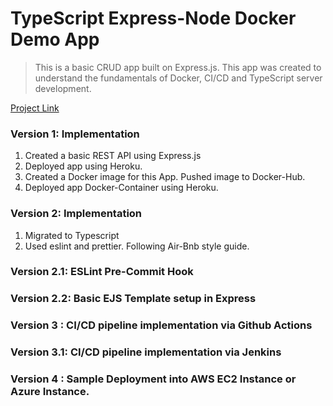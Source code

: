 # TypeScript Express-Node Docker Demo App

> This is a basic CRUD app built on Express.js. This app was created to understand the fundamentals of Docker, CI/CD and TypeScript server development.

[Project Link](https://github.com/MyCloudle/DevOps-Days/tree/main/Project%20Ideas/Docker-Node-Demo)

### Version 1: Implementation

1. Created a basic REST API using Express.js
2. Deployed app using Heroku.
3. Created a Docker image for this App. Pushed image to Docker-Hub.
4. Deployed app Docker-Container using Heroku.

### Version 2: Implementation

1. Migrated to Typescript
2. Used eslint and prettier. Following Air-Bnb style guide.

### Version 2.1: ESLint Pre-Commit Hook

### Version 2.2: Basic EJS Template setup in Express

### Version 3 : CI/CD pipeline implementation via Github Actions

### Version 3.1: CI/CD pipeline implementation via Jenkins

### Version 4 : Sample Deployment into AWS EC2 Instance or Azure Instance.

